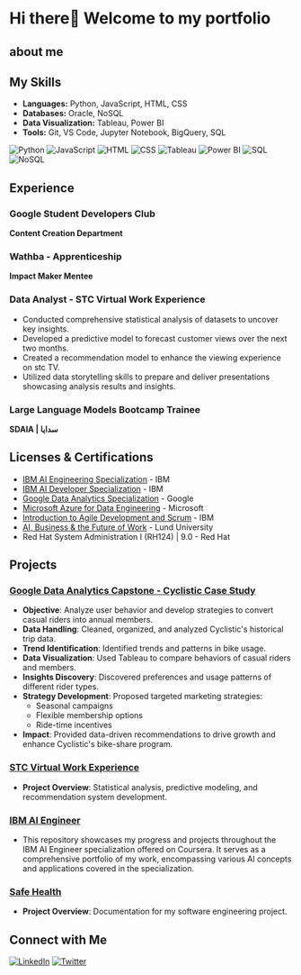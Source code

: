# Hi there👋 Welcome to my portfolio 

## about me

## My Skills

- **Languages:** Python, JavaScript, HTML, CSS
- **Databases:** Oracle, NoSQL
- **Data Visualization:** Tableau, Power BI
- **Tools:** Git, VS Code, Jupyter Notebook, BigQuery, SQL

![Python](https://img.shields.io/badge/Python-3776AB?style=for-the-badge&logo=python&logoColor=white)
![JavaScript](https://img.shields.io/badge/JavaScript-F7DF1E?style=for-the-badge&logo=javascript&logoColor=black)
![HTML](https://img.shields.io/badge/HTML-E34F26?style=for-the-badge&logo=html5&logoColor=white)
![CSS](https://img.shields.io/badge/CSS-1572B6?style=for-the-badge&logo=css3&logoColor=white)
![Tableau](https://img.shields.io/badge/Tableau-E97627?style=for-the-badge&logo=tableau&logoColor=white)
![Power BI](https://img.shields.io/badge/Power_BI-F2C811?style=for-the-badge&logo=powerbi&logoColor=white)
![SQL](https://img.shields.io/badge/SQL-336791?style=for-the-badge&logo=postgresql&logoColor=white)
![NoSQL](https://img.shields.io/badge/NoSQL-4DB33D?style=for-the-badge&logo=mongodb&logoColor=white)

## Experience 

### Google Student Developers Club  
**Content Creation Department**

### Wathba - Apprenticeship  
**Impact Maker Mentee**

### Data Analyst - STC Virtual Work Experience  
- Conducted comprehensive statistical analysis of datasets to uncover key insights.
- Developed a predictive model to forecast customer views over the next two months.
- Created a recommendation model to enhance the viewing experience on stc TV.
- Utilized data storytelling skills to prepare and deliver presentations showcasing analysis results and insights.

### Large Language Models Bootcamp Trainee  
**SDAIA | سدايا**

## Licenses & Certifications
- [IBM AI Engineering Specialization](https://www.coursera.org/account/accomplishments/specialization/YQNQKZESFUN2) - IBM
- [IBM AI Developer Specialization](https://www.coursera.org/account/accomplishments/specialization/KGKQJMJSJXPX) - IBM
- [Google Data Analytics Specialization](https://www.credly.com/badges/b2dbd015-695c-4de7-82d6-45acfac1cb0c/linked_in_profile) - Google
- [Microsoft Azure for Data Engineering](https://www.coursera.org/account/accomplishments/records/9BX9KGE3HLA5) - Microsoft
- [Introduction to Agile Development and Scrum](https://www.coursera.org/account/accomplishments/records/RNZWGAPQD9J2) - IBM
- [AI, Business & the Future of Work](https://www.coursera.org/account/accomplishments/records/3SVD6P4DPSSV) - Lund University
- Red Hat System Administration I (RH124) | 9.0 - Red Hat

## Projects

### [Google Data Analytics Capstone - Cyclistic Case Study](https://github.com/RinDataz/Google-Data-Analytics-Capstone-Cyclistic-Case-Study)
- **Objective**: Analyze user behavior and develop strategies to convert casual riders into annual members.
- **Data Handling**: Cleaned, organized, and analyzed Cyclistic's historical trip data.
- **Trend Identification**: Identified trends and patterns in bike usage.
- **Data Visualization**: Used Tableau to compare behaviors of casual riders and members.
- **Insights Discovery**: Discovered preferences and usage patterns of different rider types.
- **Strategy Development**: Proposed targeted marketing strategies:
  - Seasonal campaigns
  - Flexible membership options
  - Ride-time incentives
- **Impact**: Provided data-driven recommendations to drive growth and enhance Cyclistic's bike-share program.

### [STC Virtual Work Experience](https://github.com/RinDataz/STC-Virtual-Work-Experience)
- **Project Overview**: Statistical analysis, predictive modeling, and recommendation system development.

### [IBM AI Engineer](https://github.com/RinDataz/IBM-AI-Engineer-)
- This repository showcases my progress and projects throughout the IBM AI Engineer specialization offered on Coursera. It serves as a comprehensive portfolio of my work, encompassing various AI concepts and applications covered in the specialization.

### [Safe Health](https://github.com/RinDataz/SafeHealth-app)
- **Project Overview**: Documentation for my software engineering project.

## Connect with Me

[![LinkedIn](https://img.shields.io/badge/LinkedIn-0A66C2?style=for-the-badge&logo=linkedin&logoColor=white)](https://www.linkedin.com/in/renad-hassan-dataz/)
[![Twitter](https://img.shields.io/badge/Twitter-1DA1F2?style=for-the-badge&logo=twitter&logoColor=white)](https://x.com/RinDataz)
